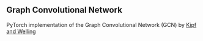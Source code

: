 ## Graph Convolutional Network

PyTorch implementation of the Graph Convolutional Network (GCN) by [Kipf and Welling](https://arxiv.org/abs/1609.02907)